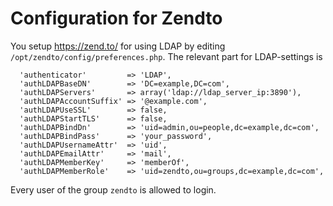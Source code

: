 # Configuration for Zendto

You setup https://zend.to/ for using LDAP by editing `/opt/zendto/config/preferences.php`. The relevant part for LDAP-settings is 
```
  'authenticator'         => 'LDAP',
  'authLDAPBaseDN'        => 'DC=example,DC=com',
  'authLDAPServers'       => array('ldap://ldap_server_ip:3890'),
  'authLDAPAccountSuffix' => '@example.com',
  'authLDAPUseSSL'        => false,
  'authLDAPStartTLS'      => false,
  'authLDAPBindDn'        => 'uid=admin,ou=people,dc=example,dc=com',
  'authLDAPBindPass'      => 'your_password',
  'authLDAPUsernameAttr'  => 'uid',
  'authLDAPEmailAttr'     => 'mail',
  'authLDAPMemberKey'     => 'memberOf',
  'authLDAPMemberRole'    => 'uid=zendto,ou=groups,dc=example,dc=com',
```
Every user of the group `zendto` is allowed to login.
